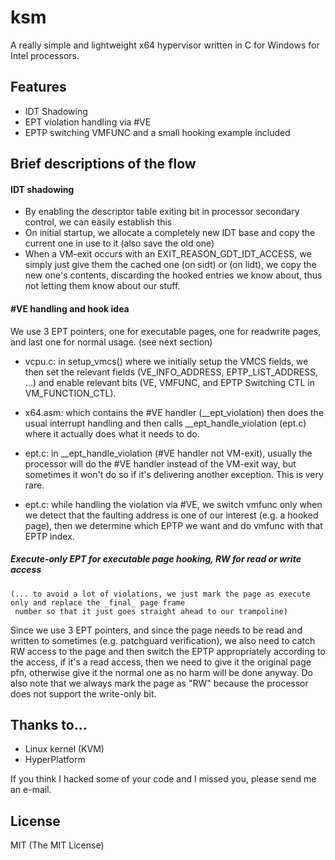 # ksm

A really simple and lightweight x64 hypervisor written in C for Windows for Intel processors.

## Features

- IDT Shadowing
- EPT violation handling via #VE
- EPTP switching VMFUNC and a small hooking example included

## Brief descriptions of the flow

#### IDT shadowing

- By enabling the descriptor table exiting bit in processor secondary control, we can easily establish this
- On initial startup, we allocate a completely new IDT base and copy the current one in use to it (also save the old
												   one)
- When a VM-exit occurs with an EXIT_REASON_GDT_IDT_ACCESS, we simply just give them the cached one (on sidt) or (on
														  lidt),
	we copy the new one's contents, discarding the hooked entries we know about, thus not letting them know about
	our stuff.


#### #VE handling and hook idea

We use 3 EPT pointers, one for executable pages, one for readwrite pages, and last one for normal usage.  (see next
													   section)

- vcpu.c: in setup_vmcs() where we initially setup the VMCS fields, we then set the relevant fields (VE_INFO_ADDRESS,
													EPTP_LIST_ADDRESS,
													...) and enable
relevant bits (VE, VMFUNC, and EPTP Switching CTL in VM_FUNCTION_CTL).

- x64.asm: which contains the #VE handler (__ept_violation) then does the usual interrupt handling and then calls
	__ept_handle_violation (ept.c) where it actually does what it needs to do.
- ept.c: in __ept_handle_violation (#VE handler not VM-exit), usually the processor will do the #VE handler instead of
	the VM-exit way, but sometimes it won't do so if it's delivering another exception.  This is very rare.
- ept.c: while handling the violation via #VE, we switch vmfunc only when we detect that the faulting address is one of
	our interest (e.g. a hooked page), then we determine which EPTP we want and do vmfunc with that EPTP index.

##### Execute-only EPT for executable page hooking, RW for read or write access

	(... to avoid a lot of violations, we just mark the page as execute only and replace the _final_ page frame
	 number so that it just goes straight ahead to our trampoline)
Since we use 3 EPT pointers, and since the page needs to be read and written to sometimes (e.g. patchguard
											   verification),
      we also need to catch RW access to the page and then switch the EPTP appropriately according to
      the access, if it's a read access, then we need to give it the original page pfn, otherwise
      give it the normal one as no harm will be done anyway.  Do also note that we always mark the page
      as "RW" because the processor does not support the write-only bit.


## Thanks to...

- Linux kernel (KVM)
- HyperPlatform

If you think I hacked some of your code and I missed you, please send me an e-mail.

## License

MIT (The MIT License)
